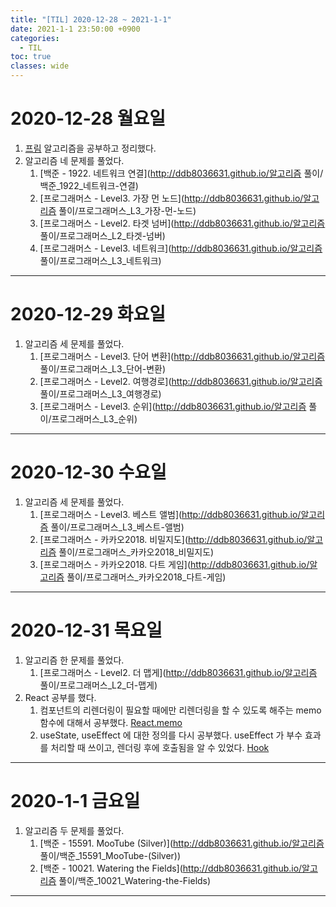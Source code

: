 ```yaml
---
title: "[TIL] 2020-12-28 ~ 2021-1-1"
date: 2021-1-1 23:50:00 +0900
categories:
  - TIL
toc: true
classes: wide
---
```


# 2020-12-28 월요일

1. [프림](http://ddb8036631.github.io/알고리즘/최소-신장-트리) 알고리즘을 공부하고 정리했다.
2. 알고리즘 네 문제를 풀었다.
   1. [백준 - 1922. 네트워크 연결](http://ddb8036631.github.io/알고리즘 풀이/백준_1922_네트워크-연결)
   2. [프로그래머스 - Level3. 가장 먼 노드](http://ddb8036631.github.io/알고리즘 풀이/프로그래머스_L3_가장-먼-노드)
   3. [프로그래머스 - Level2. 타겟 넘버](http://ddb8036631.github.io/알고리즘 풀이/프로그래머스_L2_타겟-넘버)
   4. [프로그래머스 - Level3. 네트워크](http://ddb8036631.github.io/알고리즘 풀이/프로그래머스_L3_네트워크)

---

# 2020-12-29 화요일

1. 알고리즘 세 문제를 풀었다.
   1. [프로그래머스 - Level3. 단어 변환](http://ddb8036631.github.io/알고리즘 풀이/프로그래머스_L3_단어-변환)
   2. [프로그래머스 - Level2. 여행경로](http://ddb8036631.github.io/알고리즘 풀이/프로그래머스_L3_여행경로)
   3. [프로그래머스 - Level3. 순위](http://ddb8036631.github.io/알고리즘 풀이/프로그래머스_L3_순위)

---

# 2020-12-30 수요일

1. 알고리즘 세 문제를 풀었다.
   1. [프로그래머스 - Level3. 베스트 앨범](http://ddb8036631.github.io/알고리즘 풀이/프로그래머스_L3_베스트-앨범)
   2. [프로그래머스 - 카카오2018. 비밀지도](http://ddb8036631.github.io/알고리즘 풀이/프로그래머스_카카오2018_비밀지도)
   3. [프로그래머스 - 카카오2018. 다트 게임](http://ddb8036631.github.io/알고리즘 풀이/프로그래머스_카카오2018_다트-게임)

---

# 2020-12-31 목요일

1. 알고리즘 한 문제를 풀었다.
   1. [프로그래머스 - Level2. 더 맵게](http://ddb8036631.github.io/알고리즘 풀이/프로그래머스_L2_더-맵게)
2. React 공부를 했다.
   1. 컴포넌트의 리렌더링이 필요할 때에만 리렌더링을 할 수 있도록 해주는 memo 함수에 대해서 공부했다. [React.memo](http://ddb8036631.github.io/react/React_Hook)
   2. useState, useEffect 에 대한 정의를 다시 공부했다. useEffect 가 부수 효과를 처리할 때 쓰이고, 렌더링 후에 호출됨을 알 수 있었다. [Hook](http://ddb8036631.github.io/react/React_React.memo)

---

# 2020-1-1 금요일
1. 알고리즘 두 문제를 풀었다.
   1. [백준 - 15591. MooTube (Silver)](http://ddb8036631.github.io/알고리즘 풀이/백준_15591_MooTube-(Silver))
   1. [백준 - 10021. Watering the Fields](http://ddb8036631.github.io/알고리즘 풀이/백준_10021_Watering-the-Fields)

---